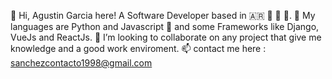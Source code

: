  👋 Hi, Agustin Garcia here! A Software Developer based in 🇦🇷 💙 🤍 💙.
 🌱 My languages are Python and Javascript 🎲 and some Frameworks like Django, VueJs and ReactJs.
 💞️ I’m looking to collaborate on any project that give me knowledge and a good work enviroment.
 📫 contact me here : sanchezcontacto1998@gmail.com
